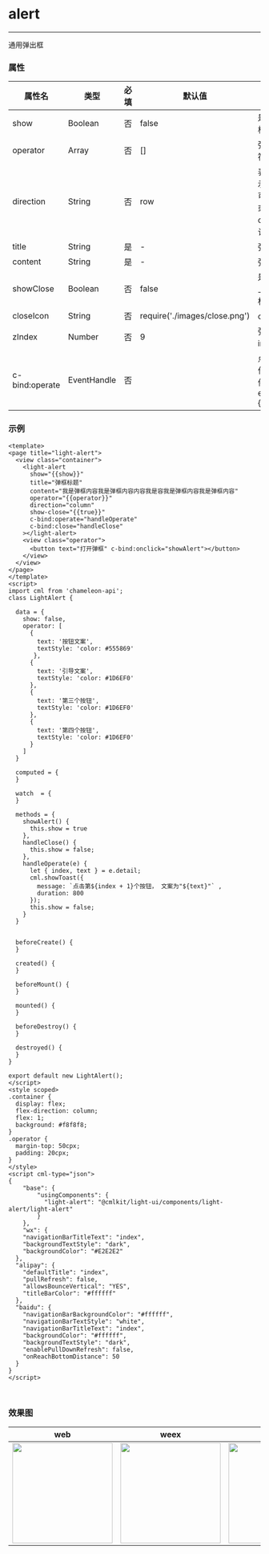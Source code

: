 # alert

-------

通用弹出框

### 属性



| 属性名             | 类型         | 必填 | 默认值 | 说明                                                     |
| ------------------ | ------------ | ---- | ------ | -------------------------------------------------------- |
| show            | Boolean     | 否  | false  | 是否显示弹出框                                                |
| operator            | Array     | 否  | []  | 弹出框的操作符                                                |
| direction            | String     | 否  | row  | 表示操作符展示时的方向，可选值为row或者column，默认为row                                                |
| title            | String     | 是  |  - | 弹出框的标题                                               |
| content            | String     | 是  | -  | 弹出框的内容                                                |
| showClose            | Boolean     | 否  |  false | 是否弹出框右上角close图标                                                |
| closeIcon            | String     | 否  |  require('./images/close.png') | close图片                                                |
| zIndex            | Number     | 否  |  9 | 弹出框的z-index值                                                |
| c-bind:operate            | EventHandle     | 否  |   | 点击弹出框操作符触发的事件，event.detail={index, text}                                           |


### 示例

```vue
<template>
<page title="light-alert">
  <view class="container">
    <light-alert
      show="{{show}}"
      title="弹框标题"
      content="我是弹框内容我是弹框内容内容我是容我是弹框内容我是弹框内容"
      operator="{{operator}}"
      direction="column"
      show-close="{{true}}"
      c-bind:operate="handleOperate"
      c-bind:close="handleClose"
    ></light-alert>
    <view class="operator">
      <button text="打开弹框" c-bind:onclick="showAlert"></button>
    </view>
  </view>
</page>
</template>
<script>
import cml from 'chameleon-api';
class LightAlert {

  data = {
    show: false,
    operator: [
      {
        text: '按钮文案',
        textStyle: 'color: #555869'
       },
      {
        text: '引导文案',
        textStyle: 'color: #1D6EF0'
      },
      {
        text: '第三个按钮',
        textStyle: 'color: #1D6EF0'
      },
      {
        text: '第四个按钮',
        textStyle: 'color: #1D6EF0'
      }
    ]
  }

  computed = {
  }

  watch  = {
  }

  methods = {
    showAlert() {
      this.show = true
    },
    handleClose() {
      this.show = false;
    },
    handleOperate(e) {
      let { index, text } = e.detail;
      cml.showToast({
        message: `点击第${index + 1}个按钮， 文案为"${text}"` ,
        duration: 800
      });
      this.show = false;
    }
  }
  

  beforeCreate() {
  }

  created() {
  }

  beforeMount() {
  }

  mounted() {
  }

  beforeDestroy() {
  }

  destroyed() {
  }
}

export default new LightAlert();
</script>
<style scoped>
.container {
  display: flex;
  flex-direction: column;
  flex: 1;
  background: #f8f8f8;
}
.operator {
  margin-top: 50cpx;
  padding: 20cpx;
}
</style>
<script cml-type="json">
{
    "base": {
        "usingComponents": {
          "light-alert": "@cmlkit/light-ui/components/light-alert/light-alert"
        }
    },
    "wx": {
    "navigationBarTitleText": "index",
    "backgroundTextStyle": "dark",
    "backgroundColor": "#E2E2E2"
  },
  "alipay": {
    "defaultTitle": "index",
    "pullRefresh": false,
    "allowsBounceVertical": "YES",
    "titleBarColor": "#ffffff"
  },
  "baidu": {
    "navigationBarBackgroundColor": "#ffffff",
    "navigationBarTextStyle": "white",
    "navigationBarTitleText": "index",
    "backgroundColor": "#ffffff",
    "backgroundTextStyle": "dark",
    "enablePullDownRefresh": false,
    "onReachBottomDistance": 50
  }
}
</script>



```

### 效果图

| web                                                          | weex                                                         | wx                                                           | alipay                                                       | baidu                                                        | qq                                                           |
| ------------------------------------------------------------ | ------------------------------------------------------------ | ------------------------------------------------------------ | ------------------------------------------------------------ | ------------------------------------------------------------ | ------------------------------------------------------------ |
| <img src="../assets/images/web/web-alert.jpg" width="200px" /> | <img src="../assets/images/weex/weex-alert.jpg" width="200px" /> | <img src="../assets/images/wx/wx-alert.png" width="200px" /> | <img src="../assets/images/alipay/ali-alert.png" width="200px" /> | <img src="../assets/images/baidu/baidu-alert.png" width="200px" /> | <img src="../assets/images/qq/qq-alert.png" width="200px" /> |

